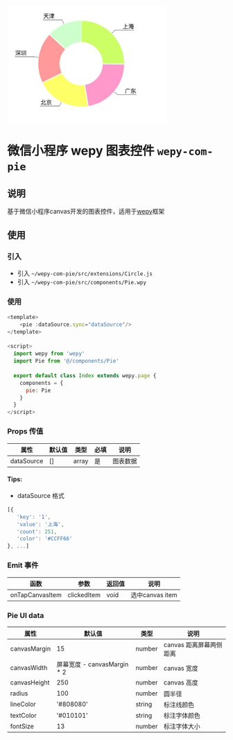 ![Demo](./src/Demo.jpeg)

# 微信小程序 wepy 图表控件 `wepy-com-pie`

## 说明
基于微信小程序canvas开发的图表控件，适用于[wepy](https://github.com/wepyjs/wepy)框架


## 使用

### 引入 
 - 引入 `~/wepy-com-pie/src/extensions/Circle.js`
 - 引入 `~/wepy-com-pie/src/components/Pie.wpy`

### 使用
```javascript
<template>     
    <pie :dataSource.sync="dataSource"/>
</template>

<script>
  import wepy from 'wepy'
  import Pie from '@/components/Pie'

  export default class Index extends wepy.page {
    components = {
      pie: Pie
    }
  }
</script>
```

### Props 传值

| 属性       | 默认值   | 类型      | 必填 | 说明       |
|------------|--------|-----------|-----|-----------|
| dataSource | []     | array     | 是  | 图表数据    |

#### Tips:
 - dataSource 格式
 ```javascript
[{
    'key': '1',
    'value': '上海',
    'count': 251,
    'color': '#CCFF66'
}, ...]

 ```

### Emit 事件
| 函数           | 参数          | 返回值       | 说明                 |
|---------------|---------------|-----------|----------------------|
| onTapCanvasItem  | clickedItem     | void    | 选中canvas item |


### Pie UI data

| 属性           | 默认值          | 类型       | 说明                 |
|---------------|----------------|-----------|----------------------|
| canvasMargin  | 15             | number    | canvas 距离屏幕两侧距离 |
| canvasWidth   | 屏幕宽度 - canvasMargin * 2  | number | canvas 宽度 |
| canvasHeight  | 250            | number     | canvas 高度          |
| radius        | 100            | number     | 圆半径               |
| lineColor     | '#808080'      | string     | 标注线颜色            |
| textColor     | '#010101'      | string     | 标注字体颜色           |
| fontSize      | 13             | number     | 标注字体大小           |
